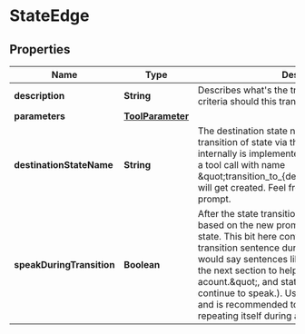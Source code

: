 

# StateEdge


## Properties

| Name | Type | Description | Notes |
|------------ | ------------- | ------------- | -------------|
|**description** | **String** | Describes what&#39;s the transition and at what time / criteria should this transition happen. |  |
|**parameters** | [**ToolParameter**](ToolParameter.md) |  |  [optional] |
|**destinationStateName** | **String** | The destination state name when going through transition of state via this edge. State transition internally is implemented as a tool call of LLM, and a tool call with name \&quot;transition_to_{destination_state_name}\&quot; will get created. Feel free to reference it inside the prompt. |  |
|**speakDuringTransition** | **Boolean** | After the state transitions, the agent would speak based on the new prompt and tools in the new state. This bit here controls whether to speak a transition sentence during the transition (so agent would say sentences like \&quot;Let&#39;s move on to the next section to help you set up an acount.\&quot;, and state transitions, and agent continue to speak.). Usually this is not necessary, and is recommended to set to false to avoid LLM repeating itself during and after transition. |  |



